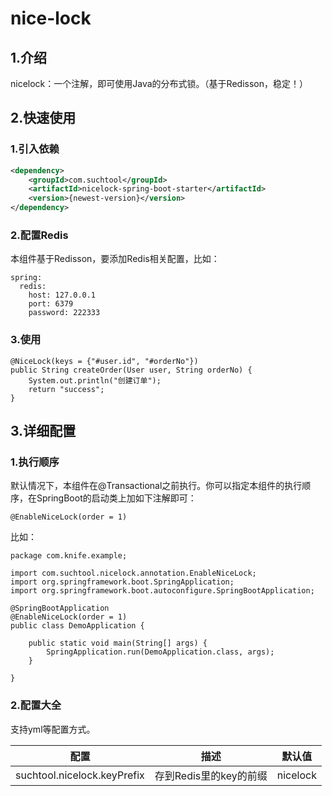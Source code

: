 # nice-lock

## 1.介绍
nicelock：一个注解，即可使用Java的分布式锁。（基于Redisson，稳定！）

## 2.快速使用

### 1.引入依赖
```xml
<dependency>
    <groupId>com.suchtool</groupId>
    <artifactId>nicelock-spring-boot-starter</artifactId>
    <version>{newest-version}</version>
</dependency>
```

### 2.配置Redis
本组件基于Redisson，要添加Redis相关配置，比如：
```
spring:
  redis:
    host: 127.0.0.1
    port: 6379
    password: 222333
```

### 3.使用
```
@NiceLock(keys = {"#user.id", "#orderNo"})
public String createOrder(User user, String orderNo) {
    System.out.println("创建订单");
    return "success";
}
```

## 3.详细配置

### 1.执行顺序
默认情况下，本组件在@Transactional之前执行。你可以指定本组件的执行顺序，在SpringBoot的启动类上加如下注解即可：
```
@EnableNiceLock(order = 1)
```
比如：
```
package com.knife.example;

import com.suchtool.nicelock.annotation.EnableNiceLock;
import org.springframework.boot.SpringApplication;
import org.springframework.boot.autoconfigure.SpringBootApplication;

@SpringBootApplication
@EnableNiceLock(order = 1)
public class DemoApplication {

    public static void main(String[] args) {
        SpringApplication.run(DemoApplication.class, args);
    }

}
```

### 2.配置大全
支持yml等配置方式。

| 配置  | 描述  |  默认值 |
| ------------ | ------------ | ------------ |
| suchtool.nicelock.keyPrefix  | 存到Redis里的key的前缀  | nicelock |

